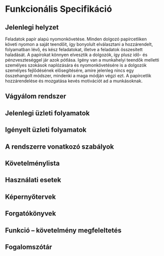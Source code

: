 # Funkcionális Specifikáció


## Jelenlegi helyzet
Feladatok papír alapú nyomonkövetése.
Minden dolgozó papírcetliken követi nyomon a saját teendőit, így bonyolult elválasztani a
hozzárendelt, folyamatban lévő, és kész feladatokat, 
illetve a feladatok összesített haladását.
A papírokat könnyen elvesztik a dolgozók, így plusz idő- és pénzveszteséggel jár azok pótlása.
Igény van a munkahelyi teendők melletti személyes szokások naplózására és nyomonkövetésére is a
dolgozók személyes fejlődésének elősegítésére, amire jelenleg nincs egy összehangolt módszer,
mindenki a maga módján végzi ezt.
A papírcetlik hozzárendelése és mozgatása kevés motivációt ad a munkásoknak.

## Vágyálom rendszer

## Jelenlegi üzleti folyamatok


## Igényelt üzleti folyamatok


## A rendszerre vonatkozó szabályok


## Követelménylista


## Használati esetek


## Képernyőtervek


## Forgatókönyvek


## Funkció – követelmény megfeleltetés


## Fogalomszótár
